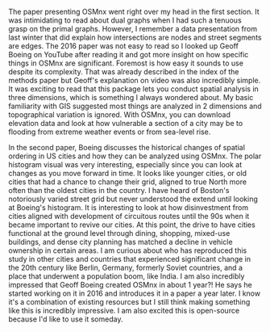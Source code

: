 The paper presenting OSMnx went right over my head in the first section. It was intimidating to read about dual graphs when I had such a tenuous grasp on the primal graphs. However, I remember a data presentation from last winter that did explain how intersections are nodes and street segments are edges. The 2016 paper was not easy to read so I looked up Geoff Boeing on YouTube after reading it and got more insight on how specific things in OSMnx are significant. Foremost is how easy it sounds to use despite its complexity. That was already described in the index of the methods paper but Geoff's explanation on video was also incredibly simple. It was exciting to read that this package lets you conduct spatial analysis in three dimensions, which is something I always wondered about. My basic familiarity with GIS suggested most things are analyzed in 2 dimensions and topographical variation is ignored. With OSMnx, you can download elevation data and look at how vulnerable a section of a city may be to flooding from extreme weather events or from sea-level rise. 

In the second paper, Boeing discusses the historical changes of spatial ordering in US cities and how they can be analyzed using OSMnx. The polar histogram visual was very interesting, especially since you can look at changes as you move forward in time. It looks like younger cities, or old cities that had a chance to change their grid, aligned to true North more often than the oldest cities in the country. I have heard of Boston's notoriously varied street grid but never understood the extend until looking at Boeing's histogram. It is interesting to look at how disinvestment from cities aligned with development of circuitous routes until the 90s when it became important to revive our cities. At this point, the drive to have cities functional at the ground level through dining, shopping, mixed-use buildings, and dense city planning has matched a decline in vehicle ownership in certain areas. I am curious about who has reproduced this study in other cities and countries that experienced significant change in the 20th century like Berlin, Germany, formerly Soviet countries, and a place that underwent a population boom, like India. I am also incredibly impressed that Geoff Boeing created OSMnx in about 1 year?! He says he started working on it in 2016 and introduces it in a paper a year later. I know it's a combination of existing resources but I still think making something like this is incredibly impressive. I am also excited this is open-source because I'd like to use it someday. 
